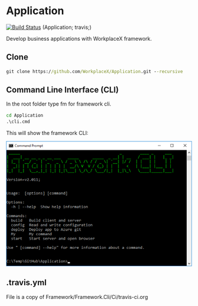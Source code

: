 # Application
[![Build Status](https://travis-ci.org/WorkplaceX/Application.svg?branch=master)](https://travis-ci.org/WorkplaceX/Application)
(Application; travis;)

Develop business applications with WorkplaceX framework.

## Clone
```cmd
git clone https://github.com/WorkplaceX/Application.git --recursive
```

## Command Line Interface (CLI)
In the root folder type fm for framework cli.

```cmd
cd Application
.\cli.cmd
```
This will show the framework CLI:

![Cli](https://raw.githubusercontent.com/WorkplaceX/Framework/master/Doc/Cli.png)

## .travis.yml
File is a copy of Framework/Framework.Cli/Ci/travis-ci.org
